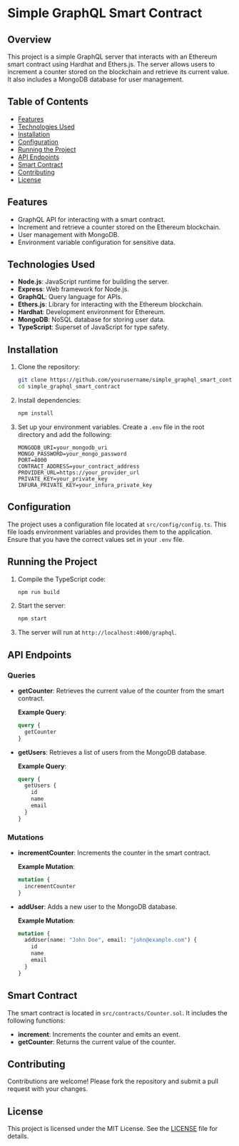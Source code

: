 # Simple GraphQL Smart Contract

## Overview

This project is a simple GraphQL server that interacts with an Ethereum smart contract using Hardhat and Ethers.js. The server allows users to increment a counter stored on the blockchain and retrieve its current value. It also includes a MongoDB database for user management.

## Table of Contents

- [Features](#features)
- [Technologies Used](#technologies-used)
- [Installation](#installation)
- [Configuration](#configuration)
- [Running the Project](#running-the-project)
- [API Endpoints](#api-endpoints)
- [Smart Contract](#smart-contract)
- [Contributing](#contributing)
- [License](#license)

## Features

- GraphQL API for interacting with a smart contract.
- Increment and retrieve a counter stored on the Ethereum blockchain.
- User management with MongoDB.
- Environment variable configuration for sensitive data.

## Technologies Used

- **Node.js**: JavaScript runtime for building the server.
- **Express**: Web framework for Node.js.
- **GraphQL**: Query language for APIs.
- **Ethers.js**: Library for interacting with the Ethereum blockchain.
- **Hardhat**: Development environment for Ethereum.
- **MongoDB**: NoSQL database for storing user data.
- **TypeScript**: Superset of JavaScript for type safety.

## Installation

1. Clone the repository:

   ```bash
   git clone https://github.com/yourusername/simple_graphql_smart_contract.git
   cd simple_graphql_smart_contract
   ```

2. Install dependencies:

   ```bash
   npm install
   ```

3. Set up your environment variables. Create a `.env` file in the root directory and add the following:

   ```plaintext
   MONGODB_URI=your_mongodb_uri
   MONGO_PASSWORD=your_mongo_password
   PORT=4000
   CONTRACT_ADDRESS=your_contract_address
   PROVIDER_URL=https://your_provider_url
   PRIVATE_KEY=your_private_key
   INFURA_PRIVATE_KEY=your_infura_private_key
   ```

## Configuration

The project uses a configuration file located at `src/config/config.ts`. This file loads environment variables and provides them to the application. Ensure that you have the correct values set in your `.env` file.

## Running the Project

1. Compile the TypeScript code:

   ```bash
   npm run build
   ```

2. Start the server:

   ```bash
   npm start
   ```

3. The server will run at `http://localhost:4000/graphql`.

## API Endpoints

### Queries

- **getCounter**: Retrieves the current value of the counter from the smart contract.

  **Example Query**:

  ```graphql
  query {
    getCounter
  }
  ```

- **getUsers**: Retrieves a list of users from the MongoDB database.

  **Example Query**:

  ```graphql
  query {
    getUsers {
      id
      name
      email
    }
  }
  ```

### Mutations

- **incrementCounter**: Increments the counter in the smart contract.

  **Example Mutation**:

  ```graphql
  mutation {
    incrementCounter
  }
  ```

- **addUser**: Adds a new user to the MongoDB database.

  **Example Mutation**:

  ```graphql
  mutation {
    addUser(name: "John Doe", email: "john@example.com") {
      id
      name
      email
    }
  }
  ```

## Smart Contract

The smart contract is located in `src/contracts/Counter.sol`. It includes the following functions:

- **increment**: Increments the counter and emits an event.
- **getCounter**: Returns the current value of the counter.

## Contributing

Contributions are welcome! Please fork the repository and submit a pull request with your changes.

## License

This project is licensed under the MIT License. See the [LICENSE](LICENSE) file for details.
